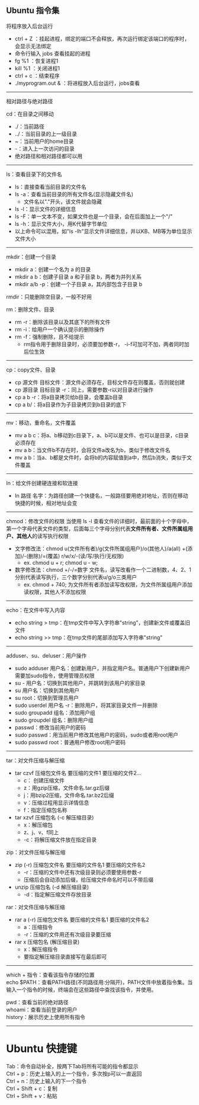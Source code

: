 ## Ubuntu 指令集

将程序放入后台运行

* ctrl + Z ：挂起进程，绑定的端口不会释放，再次运行绑定该端口的程序时，会显示无法绑定
* 命令行输入 jobs 查看挂起的进程
* fg %1 ：恢复进程1
* kill %1 ：关闭进程1
* ctrl + c ：结束程序
* ./myprogram.out & ：将进程放入后台运行，jobs查看

----

相对路径与绝对路径

cd：在目录之间移动
* ./：当前路径
* ../：当前目录的上一级目录
* ~：当前用户的home目录
* -：进入上一次访问的目录
* 绝对路径和相对路径都可以用

----

ls：查看目录下的文件名
* ls：直接查看当前目录的文件名
* ls -a：查看当前目录的所有文件名(显示隐藏文件名)
  * 文件名以"."开头，该文件就会隐藏
* ls -l：显示文件的详细信息
* ls -F：单一文本不变，如果文件也是一个目录，会在后面加上一个"/"
* ls -h：显示文件大小，用K代替字节单位   
* 以上命令可以混用，如"ls -lh"显示文件详细信息，并以KB、MB等为单位显示文件大小

----

mkdir：创建一个目录
* mkdir a：创建一个名为 a 的目录
* mkdir a b：创建子目录 a 和子目录 b，两者为并列关系
* mkdir a/b -p：创建一个子目录 a，其内部包含子目录 b

rmdir：只能删除空目录，一般不好用

rm：删除文件、目录
* rm -r：删除该目录以及其底下的所有文件
* rm -i：给用户一个确认提示的删除操作
* rm -f：强制删除，且不给提示
   * rm指令用于删除目录时，必须要加参数-r， -i-f可加可不加，两者同时加后位生效

----

cp：copy文件、目录
* cp 源文件 目标文件：源文件必须存在，目标文件存在则覆盖，否则就创建
* cp 源目录 目标目录 -r：同上，需要参数-r以对目录进行操作
* cp a b -r：将a目录拷贝给b目录，会覆盖b目录
* cp a b/：将a目录作为子目录拷贝到b目录的底下

----

mv：移动，重命名，文件覆盖
* mv a b c：将a、b移动到c目录下，a、b可以是文件、也可以是目录，c目录必须存在
* mv a b：当文件b不存在时，会将文件a改名为b，类似于修改文件名
* mv a b：当a、b都是文件时，会将b的内容赋值到a中，然后b消失，类似于文件覆盖

----

ln：给文件创建硬连接和软连接
* ln 路径 名字：为路径创建一个快捷名，一般路径要用绝对地址，否则在移动快捷的时候，相对地址会变

----

chmod：修改文件的权限
当使用 ls -l 查看文件的详细时，最前面的十个字母中，第一个字母代表文件的类型，后面每三个字母分别代表**文件所有者、文件所属组用户、其他人**的读写执行权限
* 文字修改法：chmod  u(文件所有者)/g(文件所属组用户)/o(其他人)/a(all)   +(添加)/-(删除)/=(覆盖)   r/w/x/-(读/写/执行/无权限)
   * ex. chmod u + r; chmod u - w;
* 数字修改法：chmod  +/-/=数字 文件名，读写改看作一个二进制数，4、2、1分别代表读写执行，三个数字分别代表u/g/o三类用户
   * ex. chmod + 740; 为文件所有者添加读写改权限，为文件所属组用户添加读权限，其他人不添加权限
 

----

echo：在文件中写入内容
* echo string > tmp：在tmp文件中写入字符串"string"，创建新文件或覆盖旧文件
* echo string >> tmp：在tmp文件的尾部添加写入字符串"string"

----

adduser、su、deluser：用户操作
* sudo adduser 用户名：创建新用户，并指定用户名。普通用户下创建新用户需要加sudo指令，使用管理员权限
* su - 用户名：切换到其他用户，并跳转到该用户的家目录
* su 用户名：切换到其他用户
* su root：切换到管理员用户
* sudo userdel 用户名 -r：删除用户，将其家目录文件一并删除
* sudo groupadd 组名：添加用户组
* sudo groupdel 组名：删除用户组
* passwd：修改当前用户的密码
* sudo passwd：用当前用户修改其他用户的密码，sudo或者用root用户
* sudo passwd root：普通用户修改root用户密码

----

tar：对文件压缩与解压缩
* tar czvf 压缩包文件名 要压缩的文件1 要压缩的文件2...
  * c： 创建压缩文件
  * z：用gzip压缩，文件命名.tar.gz后缀
  * j：用bzip2压缩，文件命名.tar.bz2后缀
  * v：压缩过程用显示详情信息
  * f：指定压缩包名称
* tar xzvf 压缩包名 (-c 解压缩目录)
  * x：解压缩包
  * z、j、v、f同上
  * -c：将解压缩文件放在指定目录
 
zip：对文件压缩与解压缩
* zip (-r) 压缩包文件名 要压缩的文件名1 要压缩的文件名2
  * -r：压缩的文件中还有次级目录则必须要使用参数-r
  * 压缩后会自动添加后缀，给压缩文件命名时可以不带后缀
* unzip 压缩包名 (-d 解压缩目录)
  * -d：指定解压缩文件存放目录
 
rar：对文件压缩与解压缩
* rar a (-r) 压缩包文件名 要压缩的文件名1 要压缩的文件名2
  * a：压缩指令
  * -r：压缩的文件用还有次级目录要压缩
* rar x 压缩包名 (解压缩目录)
  * x：解压缩指令
  * 要指定解压缩目录直接写在最后即可

----

which + 指令：查看该指令存储的位置  
echo $PATH：查看PATH路径(不同路径用:分隔开)，PATH文件中放着指令集。当输入一个指令的时候，终端会在这些路径中查找该指令，并使用。  

pwd：查看当前的绝对路径   
whoami：查看当前登录的用户   
history：展示历史上使用所有指令

   
-----

# Ubuntu 快捷键

Tab：命令自动补全，按两下Tab将所有可能的指令都显示   
Ctrl + p：历史上输入的上一个指令，多次按p可以一直返回   
Ctrl + n：历史上输入的下一个指令        
Ctrl + Shift + c：复制    
Ctrl + Shift + v：粘贴    

